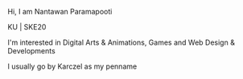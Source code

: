 Hi, I am Nantawan Paramapooti

KU | SKE20

I'm interested in Digital Arts & Animations, Games and Web Design & Developments

I usually go by Karczel as my penname

<!---
Karczel/Karczel is a ✨ special ✨ repository because its `README.md` (this file) appears on your GitHub profile.
You can click the Preview link to take a look at your changes.
--->
